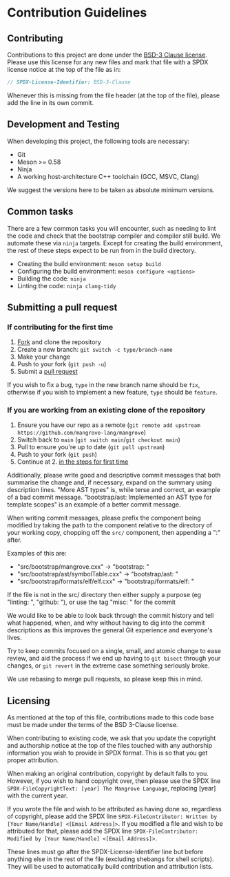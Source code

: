 # Contribution Guidelines

## Contributing

Contributions to this project are done under the [BSD-3 Clause license](https://github.com/mangrove-lang/mangrove/blob/main/LICENSE).
Please use this license for any new files and mark that file with a SPDX license notice at the top of the file as in:

```c++
// SPDX-License-Identifier: BSD-3-Clause
```

Whenever this is missing from the file header (at the top of the file), please add the line in its own commit.

## Development and Testing

When developing this project, the following tools are necessary:

* Git
* Meson >= 0.58
* Ninja
* A working host-architecture C++ toolchain (GCC, MSVC, Clang)

We suggest the versions here to be taken as absolute minimum versions.

## Common tasks

There are a few common tasks you will encounter, such as needing to lint the code and check that
the bootstrap compiler and compiler still build. We automate these via `ninja` targets.
Except for creating the build environment, the rest of these steps expect to be run from in the build directory.

* Creating the build environment: `meson setup build`
* Configuring the build environment: `meson configure <options>`
* Building the code: `ninja`
* Linting the code: `ninja clang-tidy`

## Submitting a pull request

### If contributing for the first time

1. [Fork](https://github.com/mangrove-lang/mangrove) and clone the repository
2. Create a new branch: `git switch -c type/branch-name`
3. Make your change
4. Push to your fork (`git push -u`)
5. Submit a [pull request](https://github.com/mangrove-lang/mangrove/compare)

If you wish to fix a bug, `type` in the new branch name should be `fix`, otherwise if you wish to implement
a new feature, `type` should be `feature`.

### If you are working from an existing clone of the repository

1. Ensure you have our repo as a remote (`git remote add upstream https://github.com/mangrove-lang/mangrove`)
2. Switch back to `main` (`git switch main`/`git checkout main`)
3. Pull to ensure you're up to date (`git pull upstream`)
4. Push to your fork (`git push`)
5. Continue at 2. [in the steps for first time](#if-contributing-for-the-first-time)

Additionally, please write good and descriptive commit messages that both summarise the change and,
if necessary, expand on the summary using description lines.
"More AST types" is, while terse and correct, an example of a bad commit message.
"bootstrap/ast: Implemented an AST type for template scopes" is an example of a better commit message.

When writing commit messages, please prefix the component being modified by taking the path to the component
relative to the directory of your working copy, chopping off the `src/` component, then appending a ":" after.

Examples of this are:

* "src/bootstrap/mangrove.cxx" -> "bootstrap: "
* "src/bootstrap/ast/symbolTable.cxx" -> "bootstrap/ast: "
* "src/bootstrap/formats/elf/elf.cxx" -> "bootstrap/formats/elf: "

If the file is not in the src/ directory then either supply a purpose (eg "linting: ", "github: "),
or use the tag "misc: " for the commit

We would like to be able to look back through the commit history and tell what happened, when, and why without having
to dig into the commit descriptions as this improves the general Git experience and everyone's lives.

Try to keep commits focused on a single, small, and atomic change to ease review, and aid the process if we end up having
to `git bisect` through your changes, or `git revert` in the extreme case something seriously broke.

We use rebasing to merge pull requests, so please keep this in mind.

## Licensing

As mentioned at the top of this file, contributions made to this code base must be made under the terms of the BSD 3-Clause license.

When contributing to existing code, we ask that you update the copyright and authorship notice at the top of the files touched
with any authorship information you wish to provide in SPDX format. This is so that you get proper attribution.

When making an original contribution, copyright by default falls to you. However, if you wish to hand copyright over, then
please use the SPDX line `SPDX-FileCopyrightText: [year] The Mangrove Language`, replacing [year] with the current year.

If you wrote the file and wish to be attributed as having done so, regardless of copyright, please add the SPDX line
`SPDX-FileContributor: Written by [Your Name/Handle] <[Email Address]>`.
If you modified a file and wish to be attributed for that, please add the SPDX line
`SPDX-FileContributor: Modified by [Your Name/Handle] <[Email Address]>`.

These lines must go after the SPDX-License-Identifier line but before anything else in the rest of the file
(excluding shebangs for shell scripts). They will be used to automatically build contribution and attribution lists.
